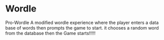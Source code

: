 # Wordle
Pro-Wordle A modified wordle experience where the player enters a data base of words then prompts the game to start. it chooses a random word from the database then 
the Game starts!!!!!
